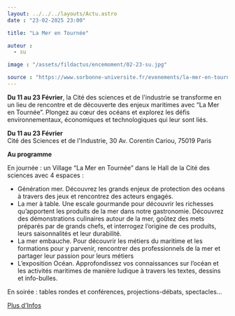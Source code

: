 ```yaml
---
layout: ../../../layouts/Actu.astro
date : "23-02-2025 23:00"

title: "La Mer en Tournée"

auteur :
  - su

image : "/assets/fildactus/encemoment/02-23-su.jpg"

source : "https://www.sorbonne-universite.fr/evenements/la-mer-en-tournee"
---
```


__Du 11 au 23 Février__, la Cité des sciences et de l'industrie se transforme en un lieu de rencontre et de découverte des enjeux maritimes avec “La Mer en Tournée”. Plongez au cœur des océans et explorez les défis environnementaux, économiques et technologiques qui leur sont liés.

__Du 11 au 23 Février__  
Cité des Sciences et de l'Industrie, 30 Av. Corentin Cariou, 75019 Paris

__Au programme__

En journée : un Village “La Mer en Tournée” dans le Hall de la Cité des sciences avec 4 espaces :

- Génération mer. Découvrez les grands enjeux de protection des océans à travers des jeux et rencontrez des acteurs engagés.  
- La mer à table. Une escale gourmande pour découvrir les richesses qu’apportent les produits de la mer dans notre gastronomie. Découvrez des démonstrations culinaires autour de la mer, goûtez des mets préparés par de grands chefs, et interrogez l’origine de ces produits, leurs saisonnalités et leur durabilité.  
- La mer embauche. Pour découvrir les métiers du maritime et les formations pour y parvenir, rencontrer des professionnels de la mer et partager leur passion pour leurs métiers  
- L’exposition Océan. Approfondissez vos connaissances sur l’océan et les activités maritimes de manière ludique à travers les textes, dessins et info-bulles.

En soirée : tables rondes et conférences, projections-débats, spectacles…

[Plus d'Infos](https://www.sorbonne-universite.fr/evenements/la-mer-en-tournee)


